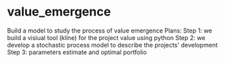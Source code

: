 # value_emergence
Build a model to study the process of value emergence
Plans:
  Step 1: we build a visiual tool (kline) for the project value using python
  Step 2: we develop a stochastic process model to describe the projects' development
  Step 3: parameters estimate and optimal portfolio
